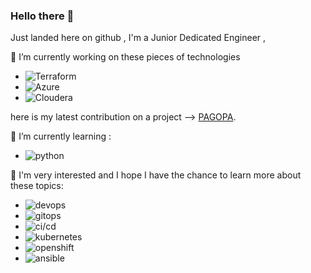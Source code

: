### Hello there 👋
Just landed here on github , I'm a Junior Dedicated Engineer ,


🔭 I’m currently working on these pieces of technologies
- ![Terraform](https://img.shields.io/badge/Terraform-white?style=for-the-badge&logo=Terraform&logoColor=7c43ba)
- ![Azure](https://img.shields.io/badge/Azure-white?style=for-the-badge&logo=Azure&logoColor=white)
- ![Cloudera](https://img.shields.io/badge/Cloudera-white?style=for-the-badge&logo=Bash&logoColor=white)

here is my latest contribution on a project --> [PAGOPA](https://github.com/pagopa/pm-infra/blob/stable/src/pmanager/app/alerts.tf).

🌱 I’m currently learning :
- ![python](https://img.shields.io/badge/Python-white?style=for-the-badge&logo=Python&logoColor=386e9f)

🤔 I'm very interested and I hope I have the chance to learn more about these topics:
- ![devops](https://img.shields.io/badge/DevOps-white?style=for-the-badge&logo=DevOps&logoColor=326ce4)
- ![gitops](https://img.shields.io/badge/GitOps-white?style=for-the-badge&logo=GitOps&logoColor=326ce4)
- ![ci/cd](https://img.shields.io/badge/CI/CD-white?style=for-the-badge&logo=CI/CD&logoColor=326ce4)
- ![kubernetes](https://img.shields.io/badge/Kubernetes-white?style=for-the-badge&logo=Kubernetes&logoColor=326ce4)
- ![openshift](https://img.shields.io/badge/Openshift-white?style=for-the-badge&logo=Openshift&logoColor=eb2126)
- ![ansible](https://img.shields.io/badge/Ansible-white?style=for-the-badge&logo=Ansible&logoColor=black)




<!--
  ALL ICONS THAT IM USING ARE FROM simple-icons.org AND shields.io
-->
